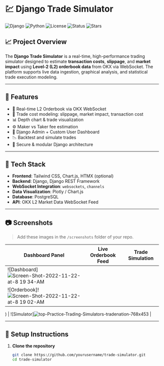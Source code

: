# 💹 Django Trade Simulator

![Django](https://img.shields.io/badge/Django-4.x-green?logo=django)
![Python](https://img.shields.io/badge/Python-3.10+-blue?logo=python)
![License](https://img.shields.io/github/license/yourusername/trade-simulator)
![Status](https://img.shields.io/badge/Status-In%20Development-orange)
![Stars](https://img.shields.io/github/stars/yourusername/trade-simulator?style=social)

## 📈 Project Overview

The **Django Trade Simulator** is a real-time, high-performance trading simulator designed to estimate **transaction costs**, **slippage**, and **market impact** using **Level-2 (L2) orderbook data** from OKX via WebSocket. The platform supports live data ingestion, graphical analysis, and statistical trade execution modeling.

---

## 🔧 Features

- 📡 Real-time L2 Orderbook via OKX WebSocket
- 🧠 Trade cost modeling: slippage, market impact, transaction cost
- 📊 Depth chart & trade visualization
- ⚙️ Maker vs Taker fee estimation
- 📁 Django Admin + Custom User Dashboard
- 📉 Backtest and simulate trades
- 🔐 Secure & modular Django architecture

---

## 🚀 Tech Stack

- **Frontend**: Tailwind CSS, Chart.js, HTMX (optional)
- **Backend**: Django, Django REST Framework
- **WebSocket Integration**: `websockets`, `channels`
- **Data Visualization**: Plotly / Chart.js
- **Database**: PostgreSQL
- **API**: OKX L2 Market Data WebSocket Feed

---

## 📷 Screenshots

> Add these images in the `/screenshots` folder of your repo.

| Dashboard Panel | Live Orderbook Feed | Trade Simulation |
|------------------|----------------------|-------------------|
| ![Dashboard]![Screen-Shot-2022-11-22-at-8 19 34-AM](https://github.com/user-attachments/assets/71dd9c6d-9c42-4997-abdd-d5df60d1db02)
 | ![Orderbook]!![Screen-Shot-2022-11-22-at-8 19 02-AM](https://github.com/user-attachments/assets/96840242-b039-4195-a6e5-11876576e318)
)
 | ![Simulator]![top-Practice-Trading-Simulators-tradenation-768x453](https://github.com/user-attachments/assets/42bbcb56-9d6d-4720-95d7-3117f5fc6604)
 |

---

## 🧪 Setup Instructions

1. **Clone the repository**
   ```bash
   git clone https://github.com/yourusername/trade-simulator.git
   cd trade-simulator
